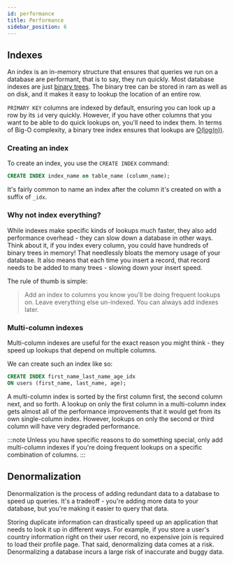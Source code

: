```yaml
---
id: performance
title: Performance
sidebar_position: 6
---
```


## Indexes

An index is an in-memory structure that ensures that queries we run on a database are performant, that is to say, they run quickly. Most database indexes are just [binary trees](https://en.wikipedia.org/wiki/Binary_tree). The binary tree can be stored in ram as well as on disk, and it makes it easy to lookup the location of an entire row.

`PRIMARY KEY` columns are indexed by default, ensuring you can look up a row by its `id` very quickly. However, if you have other columns that you want to be able to do quick lookups on, you'll need to index them.
In terms of Big-O complexity, a binary tree index ensures that lookups are [O(log(n))](https://en.wikipedia.org/wiki/Big_O_notation).

### Creating an index

To create an index, you use the `CREATE INDEX` command:

```sql
CREATE INDEX index_name on table_name (column_name);
```

It's fairly common to name an index after the column it's created on with a suffix of `_idx`.

### Why not index everything?

While indexes make specific kinds of lookups much faster, they also add performance overhead - they can slow down a database in other ways. Think about it, if you index every column, you could have hundreds of binary trees in memory! That needlessly bloats the memory usage of your database. It also means that each time you insert a record, that record needs to be added to many trees - slowing down your insert speed.

The rule of thumb is simple:

> Add an index to columns you know you'll be doing frequent lookups on. Leave everything else un-indexed. You can always add indexes later.

### Multi-column indexes

Multi-column indexes are useful for the exact reason you might think - they speed up lookups that depend on multiple columns.

We can create such an index like so:

```sql
CREATE INDEX first_name_last_name_age_idx
ON users (first_name, last_name, age);
```

A multi-column index is sorted by the first column first, the second column next, and so forth. A lookup on only the first column in a multi-column index gets almost all of the performance improvements that it would get from its own single-column index. However, lookups on only the second or third column will have very degraded performance.

:::note
Unless you have specific reasons to do something special, only add multi-column indexes if you're doing frequent lookups on a specific combination of columns.
:::

## Denormalization

Denormalization is the process of adding redundant data to a database to speed up queries. It's a tradeoff - you're adding more data to your database, but you're making it easier to query that data.

Storing duplicate information can drastically speed up an application that needs to look it up in different ways. For example, if you store a user's country information right on their user record, no expensive join is required to load their profile page. That said, denormalizing data comes at a risk. Denormalizing a database incurs a large risk of inaccurate and buggy data.

